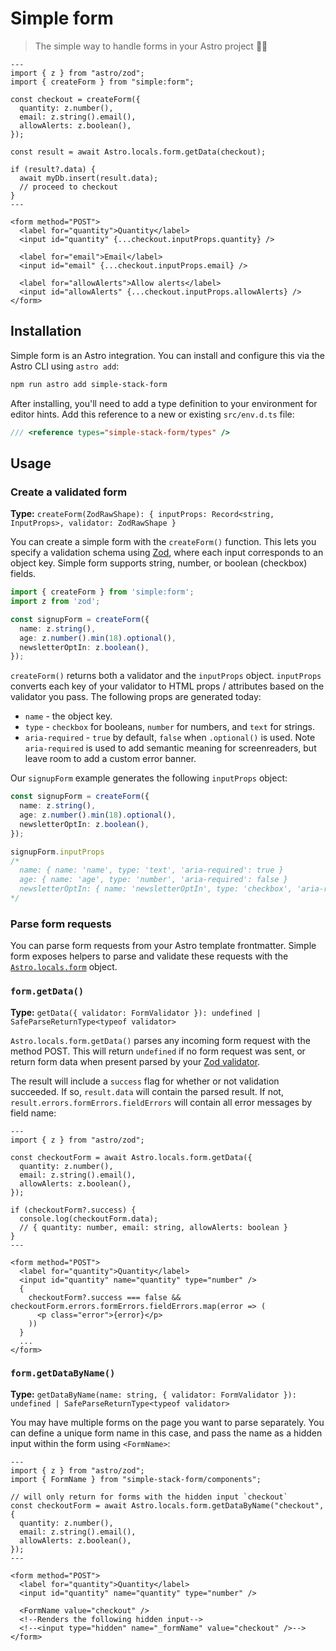 # Simple form

> The simple way to handle forms in your Astro project 🧘‍♂️


```astro
---
import { z } from "astro/zod";
import { createForm } from "simple:form";

const checkout = createForm({
  quantity: z.number(),
  email: z.string().email(),
  allowAlerts: z.boolean(),
});

const result = await Astro.locals.form.getData(checkout);

if (result?.data) {
  await myDb.insert(result.data);
  // proceed to checkout
}
---

<form method="POST">
  <label for="quantity">Quantity</label>
  <input id="quantity" {...checkout.inputProps.quantity} />

  <label for="email">Email</label>
  <input id="email" {...checkout.inputProps.email} />

  <label for="allowAlerts">Allow alerts</label>
  <input id="allowAlerts" {...checkout.inputProps.allowAlerts} />
</form>
```

## Installation

Simple form is an Astro integration. You can install and configure this via the Astro CLI using `astro add`:

```bash
npm run astro add simple-stack-form
```

After installing, you'll need to add a type definition to your environment for editor hints. Add this reference to a new or existing `src/env.d.ts` file:

```ts
/// <reference types="simple-stack-form/types" />
```

## Usage

### Create a validated form

**Type:** `createForm(ZodRawShape): { inputProps: Record<string, InputProps>, validator: ZodRawShape }`

You can create a simple form with the `createForm()` function. This lets you specify a validation schema using [Zod](https://zod.dev/), where each input corresponds to an object key. Simple form supports string, number, or boolean (checkbox) fields.

```ts
import { createForm } from 'simple:form';
import z from 'zod';

const signupForm = createForm({
  name: z.string(),
  age: z.number().min(18).optional(),
  newsletterOptIn: z.boolean(),
});
```

`createForm()` returns both a validator and the `inputProps` object. `inputProps` converts each key of your validator to HTML props / attributes based on the validator you pass. The following props are generated today:

- `name` - the object key.
- `type` - `checkbox` for booleans, `number` for numbers, and `text` for strings.
- `aria-required` - `true` by default, `false` when `.optional()` is used. Note `aria-required` is used to add semantic meaning for screenreaders, but leave room to add a custom error banner.

Our `signupForm` example generates the following `inputProps` object:

```ts
const signupForm = createForm({
  name: z.string(),
  age: z.number().min(18).optional(),
  newsletterOptIn: z.boolean(),
});

signupForm.inputProps
/*
  name: { name: 'name', type: 'text', 'aria-required': true }
  age: { name: 'age', type: 'number', 'aria-required': false }
  newsletterOptIn: { name: 'newsletterOptIn', type: 'checkbox', 'aria-required': true }
*/
```

### Parse form requests

You can parse form requests from your Astro template frontmatter. Simple form exposes helpers to parse and validate these requests with the [`Astro.locals.form`](https://docs.astro.build/en/reference/api-reference/#astrolocals) object.

### `form.getData()`

**Type:** `getData({ validator: FormValidator }): undefined | SafeParseReturnType<typeof validator>`

`Astro.locals.form.getData()` parses any incoming form request with the method POST. This will return `undefined` if no form request was sent, or return form data when present parsed by your [Zod validator](https://github.com/colinhacks/zod#safeparse).

The result will include a `success` flag for whether or not validation succeeded. If so, `result.data` will contain the parsed result. If not, `result.errors.formErrors.fieldErrors` will contain all error messages by field name:

```astro
---
import { z } from "astro/zod";

const checkoutForm = await Astro.locals.form.getData({
  quantity: z.number(),
  email: z.string().email(),
  allowAlerts: z.boolean(),
});

if (checkoutForm?.success) {
  console.log(checkoutForm.data);
  // { quantity: number, email: string, allowAlerts: boolean }
}
---

<form method="POST">
  <label for="quantity">Quantity</label>
  <input id="quantity" name="quantity" type="number" />
  {
    checkoutForm?.success === false && checkoutForm.errors.formErrors.fieldErrors.map(error => (
      <p class="error">{error}</p>
    ))
  }
  ...
</form>
```

### `form.getDataByName()`

**Type:** `getDataByName(name: string, { validator: FormValidator }): undefined | SafeParseReturnType<typeof validator>`

You may have multiple forms on the page you want to parse separately. You can define a unique form name in this case, and pass the name as a hidden input within the form using `<FormName>`:

```astro
---
import { z } from "astro/zod";
import { FormName } from "simple-stack-form/components";

// will only return for forms with the hidden input `checkout`
const checkoutForm = await Astro.locals.form.getDataByName("checkout", {
  quantity: z.number(),
  email: z.string().email(),
  allowAlerts: z.boolean(),
});
---

<form method="POST">
  <label for="quantity">Quantity</label>
  <input id="quantity" name="quantity" type="number" />

  <FormName value="checkout" />
  <!--Renders the following hidden input-->
  <!--<input type="hidden" name="_formName" value="checkout" />-->
</form>
```
